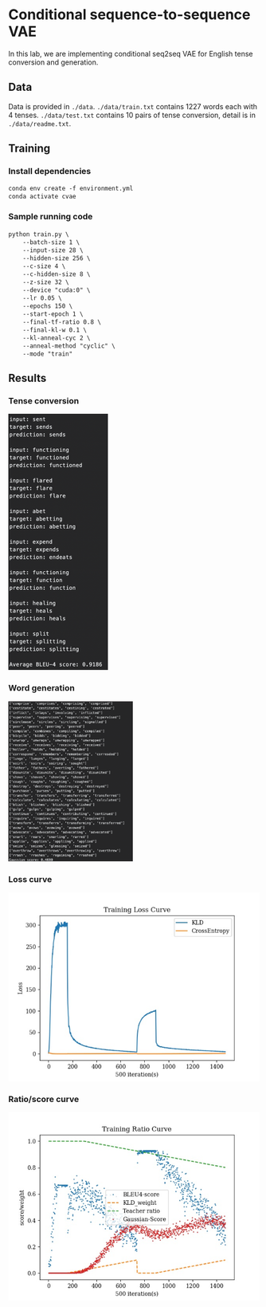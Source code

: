 # Conditional sequence-to-sequence VAE

In this lab, we are implementing conditional seq2seq VAE for English tense conversion and generation.

## Data
Data is provided in `./data`. `./data/train.txt` contains 1227 words each with 4 tenses. `./data/test.txt` contains 10 pairs of tense conversion, detail is in `./data/readme.txt`.

## Training

### Install dependencies

```
conda env create -f environment.yml
conda activate cvae
```

### Sample running code

```
python train.py \
    --batch-size 1 \
    --input-size 28 \
    --hidden-size 256 \
    --c-size 4 \
    --c-hidden-size 8 \
    --z-size 32 \
    --device "cuda:0" \
    --lr 0.05 \
    --epochs 150 \
    --start-epoch 1 \
    --final-tf-ratio 0.8 \
    --final-kl-w 0.1 \
    --kl-anneal-cyc 2 \
    --anneal-method "cyclic" \
    --mode "train"
```

## Results

### Tense conversion
<img src="./results/cyclic/cyclic_bleu.png" width="200">

### Word generation
<img src="./results/cyclic/cyclic_gauss.png" width="250">

### Loss curve
<img src="./results/cyclic/cyclic_loss.jpg">

### Ratio/score curve
<img src="./results/cyclic/cyclic_ratio.jpg">